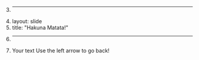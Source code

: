 3.	---
4.	layout: slide
5.	title: "Hakuna Matata!"
6.	---
7.	Your text
Use the left arrow to go back!
